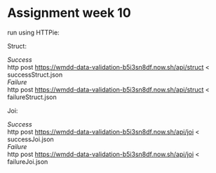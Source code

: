 
# Assignment week 10

run using HTTPie:


Struct:

*Success*  
http post https://wmdd-data-validation-b5i3sn8df.now.sh/api/struct < successStruct.json  
*Failure*  
http post https://wmdd-data-validation-b5i3sn8df.now.sh/api/struct < failureStruct.json  


Joi:

*Success*  
http post https://wmdd-data-validation-b5i3sn8df.now.sh/api/joi < successJoi.json  
*Failure*  
http post https://wmdd-data-validation-b5i3sn8df.now.sh/api/joi < failureJoi.json  
